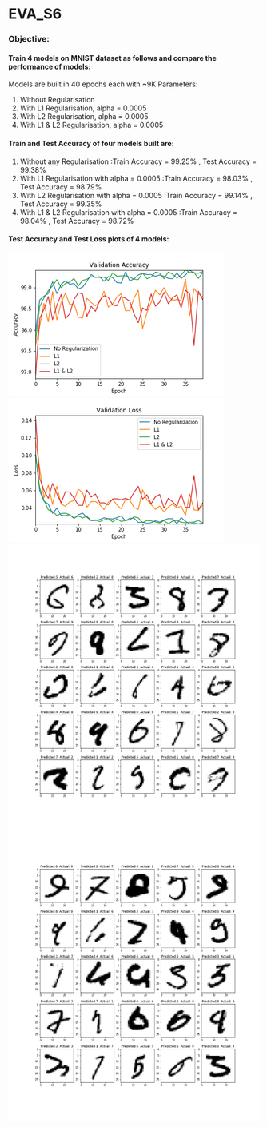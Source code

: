 # EVA_S6

### Objective:
#### Train 4 models on MNIST dataset as follows and compare the performance of models:

Models are built in 40 epochs each with ~9K Parameters:
1. Without Regularisation
2. With L1 Regularisation, alpha = 0.0005
3. With L2 Regularisation, alpha = 0.0005
4. With L1 & L2 Regularisation, alpha = 0.0005

#### Train and Test Accuracy of four models built are:

1. Without any Regularisation    <tab></tab>                   :Train Accuracy = 99.25% , Test Accuracy = 99.38%
2. With L1 Regularisation with alpha = 0.0005       :Train Accuracy = 98.03% , Test Accuracy = 98.79%
3. With L2 Regularisation with alpha = 0.0005       :Train Accuracy = 99.14% , Test Accuracy = 99.35%
4. With L1 & L2 Regularisation with alpha = 0.0005  :Train Accuracy = 98.04% , Test Accuracy = 98.72%


#### Test Accuracy and Test Loss plots of 4 models:
 ![](./Validation_Accuracy.png)
 ![](./validation_loss.png)
 ![](./L1_Misclassified_Images.png)
 ![](./L2_Misclassified_Images.png)

